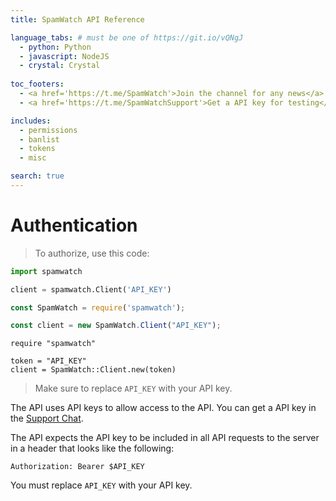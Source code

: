 ```yaml
---
title: SpamWatch API Reference

language_tabs: # must be one of https://git.io/vQNgJ
  - python: Python
  - javascript: NodeJS
  - crystal: Crystal
  
toc_footers:
  - <a href='https://t.me/SpamWatch'>Join the channel for any news</a>
  - <a href='https://t.me/SpamWatchSupport'>Get a API key for testing</a>

includes:
  - permissions
  - banlist
  - tokens
  - misc

search: true
---
```


# Authentication

> To authorize, use this code:

```python
import spamwatch

client = spamwatch.Client('API_KEY')
```

```javascript
const SpamWatch = require('spamwatch');

const client = new SpamWatch.Client("API_KEY");
```

```crystal
require "spamwatch"

token = "API_KEY"
client = SpamWatch::Client.new(token)
```

> Make sure to replace `API_KEY` with your API key.

The API uses API keys to allow access to the API. You can get a API key in the [Support Chat](https://t.me/SpamWatchSupport).

The API expects the API key to be included in all API requests to the server in a header that looks like the following:

`Authorization: Bearer $API_KEY`

<aside class="notice">
You must replace <code>API_KEY</code> with your API key.
</aside>
